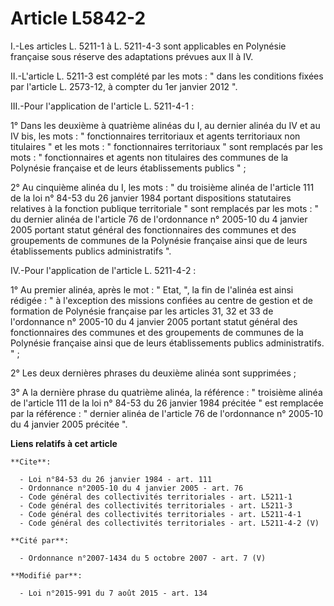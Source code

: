 # Article L5842-2

I.-Les articles L. 5211-1 à L. 5211-4-3 sont applicables en Polynésie française sous réserve des adaptations prévues aux II à
IV. 

II.-L'article L. 5211-3 est complété par les mots : " dans les conditions fixées par l'article L. 2573-12, à compter du 1er
janvier 2012 ". 

III.-Pour l'application de l'article L. 5211-4-1 : 

1° Dans les deuxième à quatrième alinéas du I, au dernier alinéa du IV et au IV bis, les mots : " fonctionnaires territoriaux
et agents territoriaux non titulaires " et les mots : " fonctionnaires territoriaux " sont remplacés par les mots : "
fonctionnaires et agents non titulaires des communes de la Polynésie française et de leurs établissements publics " ; 

2° Au cinquième alinéa du I, les mots : " du troisième alinéa de l'article 111 de la loi n° 84-53 du 26 janvier 1984 portant
dispositions statutaires relatives à la fonction publique territoriale " sont remplacés par les mots : " du dernier alinéa de
l'article 76 de l'ordonnance n° 2005-10 du 4 janvier 2005 portant statut général des fonctionnaires des communes et des
groupements de communes de la Polynésie française ainsi que de leurs établissements publics administratifs ". 

IV.-Pour l'application de l'article L. 5211-4-2 : 

1° Au premier alinéa, après le mot : " Etat, ", la fin de l'alinéa est ainsi rédigée : " à l'exception des missions confiées
au centre de gestion et de formation de Polynésie française par les articles 31, 32 et 33 de l'ordonnance n° 2005-10 du 4
janvier 2005 portant statut général des fonctionnaires des communes et des groupements de communes de la Polynésie française
ainsi que de leurs établissements publics administratifs. " ; 

2° Les deux dernières phrases du deuxième alinéa sont supprimées ; 

3° A la dernière phrase du quatrième alinéa, la référence : " troisième alinéa de l'article 111 de la loi n° 84-53 du 26
janvier 1984 précitée " est remplacée par la référence : " dernier alinéa de l'article 76 de l'ordonnance n° 2005-10 du 4
janvier 2005 précitée ".

**Liens relatifs à cet article**

	**Cite**:

	  - Loi n°84-53 du 26 janvier 1984 - art. 111
	  - Ordonnance n°2005-10 du 4 janvier 2005 - art. 76
	  - Code général des collectivités territoriales - art. L5211-1
	  - Code général des collectivités territoriales - art. L5211-3
	  - Code général des collectivités territoriales - art. L5211-4-1
	  - Code général des collectivités territoriales - art. L5211-4-2 (V)

	**Cité par**:

	  - Ordonnance n°2007-1434 du 5 octobre 2007 - art. 7 (V)

	**Modifié par**:

	  - Loi n°2015-991 du 7 août 2015 - art. 134
